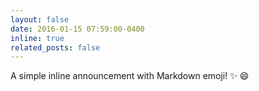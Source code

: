 ```yaml
---
layout: false
date: 2016-01-15 07:59:00-0400
inline: true
related_posts: false
---
```


A simple inline announcement with Markdown emoji! :sparkles: :smile:

